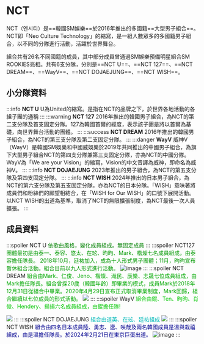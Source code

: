 # NCT

NCT（엔시티）是==韓國SM娛樂==於2016年推出的多國籍==大型男子組合==。NCT即「Neo Culture Technology」的縮寫，是一組人數眾多的多國籍男子組合，以不同的分隊進行活動，活躍於世界舞台。

組合共有26名不同國籍的成員，其中部分成員曾通過SM娛樂預備明星組合SM ROOKIES亮相。共有6支分隊，分別是==NCT U==、==NCT 127==、==NCT DREAM==、==WayV==、==NCT DOJAEJUNG==、==NCT WISH==。

## 小分隊資料
:::info
**NCT U** 
U為United的縮寫。是指在NCT的品牌之下，於世界各地活動的各組子團的通稱
:::
:::warning
**NCT 127**
2016年推出的韓國男子組合，為NCT的第二支分隊及首支固定分隊。127為韓國首爾的經度，表示該子團是將以首爾為基礎，向世界舞台活動的團體。
:::
:::success
**NCT DREAM**
2016年推出的韓國男子組合，為NCT的第三支分隊及第二支固定分隊。
:::
:::danger
**WayV**
威神V（WayV）是韓國SM娛樂和中國威娛樂於2019年共同推出的中國男子組合，為旗下大型男子組合NCT的第四支分隊兼第三支固定分隊，亦為NCT的中國分隊。WayV為「We are your Vision」的縮寫，Vision的中文音譯為威神，即命名為威神V。
:::
:::info
**NCT DOJAEJUNG**
2023年推出的男子組合，為NCT的第五支分隊及第四支固定分隊。
:::
:::info
**NCT WISH**
2024年推出的日本男子組合，為NCT的第六支分隊及第五支固定分隊，亦為NCT的日本分隊。「WISH」意味著將成員們和粉絲們的願望相結合，在「WISH for Our WISH」的口號下展開活動。以NCT WISH的出道為基準，取消了NCT的無限擴張制度，為NCT最後一次人員擴張。
:::








## 成員資料
:::spoiler NCT U
<font color=#008000>依歌曲風格，變化成員組成。無固定成員
</font>
:::
:::spoiler NCT127
<font color=009900>團體最初是由泰一、泰容、悠太、在玹、昀昀、Mark、楷燦七名成員組成，由泰容擔任隊長。
2018年10月，廷祐加入，成為十人形式男子團體；11月，昀昀宣布暫休組合活動。組合目前以九人形式進行活動。</font>
![image](https://hackmd.io/_uploads/SJCJI76a6.png)
:::
:::spoiler NCT DREAM
<font color=00A800>組合由Mark、仁俊、Jeno、楷燦、渽民、辰樂、志晟七位成員組成，由Mark擔任隊長。組合曾採20歲（韓國年齡）即畢業的模式，成員Mark於2018年12月31日從組合中畢業。2020年4月29日宣布正式取消畢業制度，Mark回歸，組合繼續以七位成員的形式活動。</font>
![](https://hackmd.io/_uploads/Skg__QTTT.png)
:::
:::spoiler WayV
<font color=00C700>
組合由錕、Ten、昀昀、肖俊、Hendery、揚揚六名成員組成，由錕擔任隊!</font>

![](https://hackmd.io/_uploads/S15Lh7TTp.jpg)
:::
:::spoiler NCT DOJAEJUNG
<font color=00B8B8>組合由道英、在玹、廷祐組成</font>
![](https://hackmd.io/_uploads/ByIvHX66p.png)
:::
:::spoiler NCT WISH
<font color=#00008F>組合由四名日本成員陸、勇志、遼、咲哉及兩名韓國成員是溫與栽禧組成，由是溫擔任隊長。於2024年2月21日在東京巨蛋出道。</font>
![image](https://hackmd.io/_uploads/ByDma7app.png)
:::

